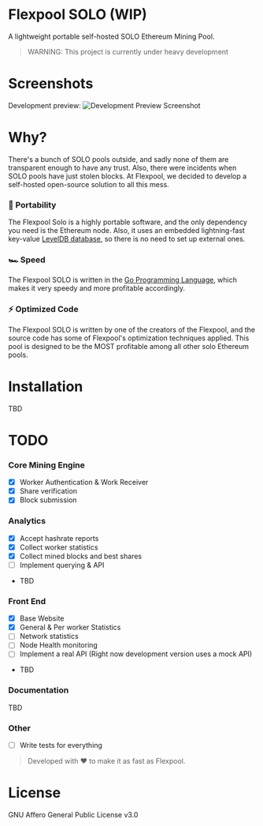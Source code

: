 # Flexpool SOLO (WIP)
A lightweight portable self-hosted SOLO Ethereum Mining Pool.

> WARNING: This project is currently under heavy development

# Screenshots
Development preview:
![Development Preview Screenshot](https://github.com/flexpool/solo/raw/master/assets/dev-screenshot.png)

# Why?

There's a bunch of SOLO pools outside, and sadly none of them are transparent enough to have any trust. Also, there were incidents when SOLO pools have just stolen blocks. At Flexpool, we decided to develop a self-hosted open-source solution to all this mess.

### 💼 Portability

The Flexpool Solo is a highly portable software, and the only dependency you need is the Ethereum node. Also, it uses an embedded lightning-fast key-value [LevelDB database](https://github.com/google/leveldb), so there is no need to set up external ones.

### 🏎 Speed

The Flexpool SOLO is written in the [Go Programming Language](https://golang.org), which makes it very speedy and more profitable accordingly.

### ⚡️ Optimized Code

The Flexpool SOLO is written by one of the creators of the Flexpool, and the source code has some of Flexpool's optimization techniques applied. This pool is designed to be the MOST profitable among all other solo Ethereum pools.

# Installation

TBD

# TODO

### Core Mining Engine
- [x] Worker Authentication & Work Receiver
- [x] Share verification
- [x] Block submission

### Analytics
- [x] Accept hashrate reports
- [x] Collect worker statistics
- [x] Collect mined blocks and best shares
- [ ] Implement querying & API
- TBD

### Front End
- [x] Base Website
- [x] General & Per worker Statistics
- [ ] Network statistics
- [ ] Node Health monitoring 
- [ ] Implement a real API (Right now development version uses a mock API)
- TBD

### Documentation
TBD

### Other
- [ ] Write tests for everything

> Developed with ❤️ to make it as fast as Flexpool.

# License

GNU Affero General Public License v3.0
